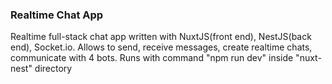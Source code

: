 ### Realtime Chat App
Realtime full-stack chat app written with NuxtJS(front end), NestJS(back end), Socket.io. Allows to send, receive messages, create realtime chats, communicate with 4 bots. 
Runs with command "npm run dev" inside "nuxt-nest" directory
